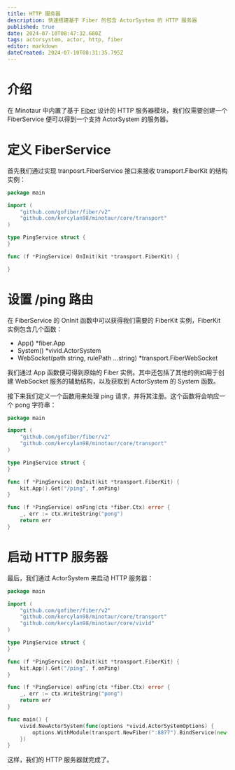 ```yaml
---
title: HTTP 服务器
description: 快速搭建基于 Fiber 的包含 ActorSystem 的 HTTP 服务器
published: true
date: 2024-07-10T08:47:32.680Z
tags: actorsystem, actor, http, fiber
editor: markdown
dateCreated: 2024-07-10T08:31:35.795Z
---
```


# 介绍
在 Minotaur 中内置了基于 [Fiber](https://gofiber.io) 设计的 HTTP 服务器模块，我们仅需要创建一个 FiberService 便可以得到一个支持 ActorSystem 的服务器。

# 定义 FiberService
首先我们通过实现 tranposrt.FiberService 接口来接收 transport.FiberKit 的结构实例：

```go
package main

import (
	"github.com/gofiber/fiber/v2"
	"github.com/kercylan98/minotaur/core/transport"
)

type PingService struct {
}

func (f *PingService) OnInit(kit *transport.FiberKit) {

}
```

# 设置 /ping 路由
在 FiberService 的 OnInit 函数中可以获得我们需要的 FiberKit 实例，FiberKit 实例包含几个函数：

- App() *fiber.App
- System() *vivid.ActorSystem
- WebSocket(path string, rulePath ...string) *transport.FiberWebSocket

我们通过 App 函数便可得到原始的 Fiber 实例。其中还包括了其他的例如用于创建 WebSocket 服务的辅助结构，以及获取到 ActorSystem 的 System 函数。

接下来我们定义一个函数用来处理 ping 请求，并将其注册。这个函数将会响应一个 pong 字符串：

```go
package main

import (
	"github.com/gofiber/fiber/v2"
	"github.com/kercylan98/minotaur/core/transport"
)

type PingService struct {
}

func (f *PingService) OnInit(kit *transport.FiberKit) {
	kit.App().Get("/ping", f.onPing)
}

func (f *PingService) onPing(ctx *fiber.Ctx) error {
	_, err := ctx.WriteString("pong")
	return err
}
```

# 启动 HTTP 服务器
最后，我们通过 ActorSystem 来启动 HTTP 服务器：

```go
package main

import (
	"github.com/gofiber/fiber/v2"
	"github.com/kercylan98/minotaur/core/transport"
	"github.com/kercylan98/minotaur/core/vivid"
)

type PingService struct {
}

func (f *PingService) OnInit(kit *transport.FiberKit) {
	kit.App().Get("/ping", f.onPing)
}

func (f *PingService) onPing(ctx *fiber.Ctx) error {
	_, err := ctx.WriteString("pong")
	return err
}

func main() {
	vivid.NewActorSystem(func(options *vivid.ActorSystemOptions) {
		options.WithModule(transport.NewFiber(":8877").BindService(new(PingService)))
	})
}
```

这样，我们的 HTTP 服务器就完成了。
